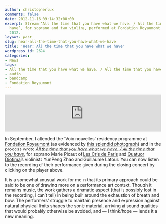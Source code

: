```yaml
---
author: christopherlux
comments: false
date: 2012-11-16 09:14:32+00:00
excerpt: Stream ‘All the time that you have what we have. / All the time that you
  have’, for soprano and two violins, performed at Fondation Royaumont in September
  2012.
layout: post
slug: hear-all-the-time-that-you-have-what-we-have
title: 'Hear: All the time that you have what we have'
wordpress_id: 2694
categories:
- News
tags:
- All the time that you have what we have. / All the time that you have.
- audio
- bandcamp
- Fondation Royaumont
---
```


<p><iframe style="border: 0; width: 100%; height: 120px;" src="https://bandcamp.com/EmbeddedPlayer/track=2895491865/size=large/bgcol=ffffff/linkcol=63b2cc/tracklist=false/artwork=small/transparent=true/" seamless><a href="http://hear.chrisswithinbank.net/track/all-the-time-that-you-have-what-we-have-all-the-time-that-you-have">All the time that you have what we have. / All the time that you have. by Marie Picaut, YunPeng Zhao &amp; Guillaume Latour</a></iframe></p>

In September, I attended the ‘Voix nouvelles’ residency programme at [Fondation Royaumont](http://www.royaumont.com/) (as evidenced by [this splendid photograph](http://royaumont.voixnouvelles.fr/index.php?m=21&r=2012&i=a7408)) and in the process wrote [_All the time that you have what we have. / All the time that you have._](http://www.chrisswithinbank.net/2012/09/all-the-time-that-you-have-what-we-have-all-the-time-that-you-have/) for soprano Marie Picaut of [Les Cris de Paris](http://cgires.free.fr/CrisPublicNew/index.php) and [Quatuor Diotima](http://www.quatuordiotima.fr)’s violinists YunPeng Zhao and Guillaume Latour. You can now listen to the recording of their performance given during the closing concert by clicking on the player above.

It is a somewhat unusual work for me in that its primary approach could be said to be one of drawing more on a performance art context. Though it remains music, the work gathers a dramatic aspect (that is possibly lost in the recording, I can’t tell) in being built around the exhaustion of breath and bow. The performers’ struggle to maintain presence and expression against natural physical limits shapes the sonic material, arriving at sound qualities that would probably otherwise be avoided, and — I think/hope — lends it a new meaning.
